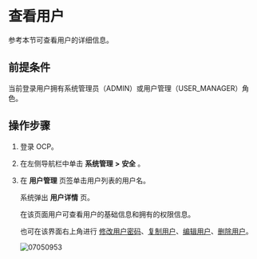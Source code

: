查看用户
=========================

参考本节可查看用户的详细信息。

**前提条件**
-----------------------------

当前登录用户拥有系统管理员（ADMIN）或用户管理（USER_MANAGER）角色。

操作步骤
-------------------------

1. 登录 OCP。



2. 在左侧导航栏中单击 **系统管理** **\>** **安全** 。



3. 在 **用户管理** 页签单击用户列表的用户名。

   系统弹出 **用户详情** 页。

   在该页面用户可查看用户的基础信息和拥有的权限信息。

   也可在该界面右上角进行 [修改用户密码](../10.using-system-management/9.change-user-password.md)、[复制用户](../10.using-system-management/8.copy-user.md)、[编辑用户](../10.using-system-management/7.edit-a-user.md)、[删除用户](../10.using-system-management/10.delete-a-user.md)。

   ![07050953](https://help-static-aliyun-doc.aliyuncs.com/assets/img/zh-CN/9015845261/p291184.png)
